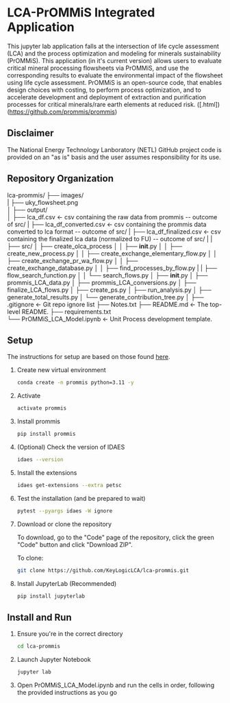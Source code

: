 # LCA-PrOMMiS Integrated Application
This jupyter lab application falls at the intersection of life cycle assessment (LCA) and the process optimization and modeling for minerals sustainability (PrOMMiS). This application (in it's current version) allows users to evaluate critical mineral processing flowsheets via PrOMMiS, and use the corresponding results to evaluate the environmental impact of the flowsheet using life cycle assessment. 
PrOMMiS is an open-source code, that enables design choices with costing, to perform process optimization, and to accelerate development and deployment of extraction and purification processes for critical minerals/rare earth elements at reduced risk. ([.html])(https://github.com/prommis/prommis)

## Disclaimer
The National Energy Technology Lanboratory (NETL) GitHub project code is provided on an "as is" basis and the user assumes responsibility for its use. 

## Repository Organization

lca-prommis/
├── images/  
|   ├── uky_flowsheet.png    
│
├── output/             
│   ├── lca_df.csv              <- csv containing the raw data from prommis -- outcome of src/
|   ├── lca_df_converted.csv    <- csv containing the prommis data converted to lca format -- outcome of src/
|   ├── lca_df_finalized.csv    <- csv containing the finalized lca data (normalized to FU) -- outcome of src/
|
|
├── src/ 
│   ├── create_olca_process
│   │   ├── __init__.py
│   │   ├── create_new_process.py
│   │   ├── create_exchange_elementary_flow.py
│   │   ├── create_exchange_pr_wa_flow.py
│   │   ├── create_exchange_database.py
│   │   ├── find_processes_by_flow.py
|   |   ├── flow_search_function.py
│   │   └── search_flows.py
│   ├── __init__.py
│   ├── prommis_LCA_data.py
│   ├── prommis_LCA_conversions.py
│   ├── finalize_LCA_flows.py
│   ├── create_ps.py
│   ├── run_analysis.py
│   ├── generate_total_results.py
│   └── generate_contribution_tree.py
│
├── .gitignore        <- Git repo ignore list
├── Notes.txt
├── README.md         <- The top-level README.
├── requirements.txt          
└── PrOMMiS_LCA_Model.ipynb <- Unit Process development template.

## Setup

The instructions for setup are based on those found [here](https://idaes-pse.readthedocs.io/en/stable/tutorials/getting_started/mac_osx.html).

1. Create new virtual environment

    ```bash
    conda create -n prommis python=3.11 -y
    ```

2. Activate

    ```bash
    activate prommis
    ```

3. Install prommis

    ```bash
    pip install prommis
    ```

4. (Optional) Check the version of IDAES

    ```bash
    idaes --version
    ```

5. Install the extensions

    ```bash
    idaes get-extensions --extra petsc
    ```

6. Test the installation (and be prepared to wait)

    ```bash
    pytest --pyargs idaes -W ignore
    ```
    
7. Download or clone the repository

    To download, go to the "Code" page of the repository, click the green "Code" button and click "Download ZIP".

    To clone:
    ```bash
    git clone https://github.com/KeyLogicLCA/lca-prommis.git
    ```

8. Install JupyterLab (Recommended)

    ```bash
    pip install jupyterlab
    ```

## Install and Run

1. Ensure you're in the correct directory

    ```bash
    cd lca-prommis
    ```

2. Launch Jupyter Notebook

    ```bash
    jupyter lab
    ```

3. Open PrOMMiS_LCA_Model.ipynb and run the cells in order, following the provided instructions as you go

## 
